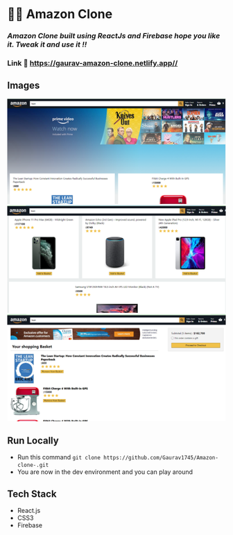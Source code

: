 # 👨‍💻 Amazon Clone

### _Amazon Clone built using ReactJs and Firebase hope you like it. Tweak it and use it !!_

### Link :link: https://gaurav-amazon-clone.netlify.app//

## Images

<img src='./public/amazon 1.png' />
<img src='./public/amazon 2.png' />
<img src='./public/amazon3.png' />


## Run Locally

- Run this command `git clone https://github.com/Gaurav1745/Amazon-clone-.git`
- You are now in the dev environment and you can play around

## Tech Stack

- React.js
- CSS3
- Firebase
